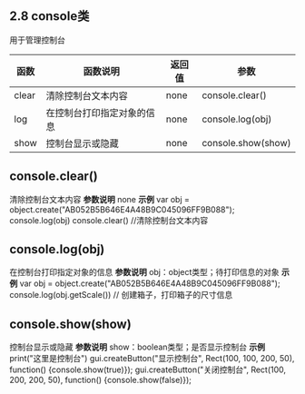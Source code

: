 ## 2.8 	console类
用于管理控制台

|函数	|函数说明	|返回值	|参数
|-------|--------------|-------|----|
|clear	|清除控制台文本内容	|none	|console.clear()
|log	|在控制台打印指定对象的信息	|none	|console.log(obj)
|show	|控制台显示或隐藏	|none	|console.show(show)
## console.clear()
清除控制台文本内容
**参数说明**
none
**示例**
var obj = object.create("AB052B5B646E4A48B9C045096FF9B088");
console.log(obj)
console.clear() //清除控制台文本内容
## console.log(obj)
在控制台打印指定对象的信息
**参数说明**
obj：object类型；待打印信息的对象
**示例**
var obj = object.create("AB052B5B646E4A48B9C045096FF9B088");
console.log(obj.getScale()) // 创建箱子，打印箱子的尺寸信息
## console.show(show)
控制台显示或隐藏
**参数说明**
show：boolean类型；是否显示控制台
**示例**
print("这里是控制台")
gui.createButton("显示控制台", Rect(100, 100, 200, 50), function() {console.show(true)});
gui.createButton("关闭控制台", Rect(100, 200, 200, 50), function() {console.show(false)});
